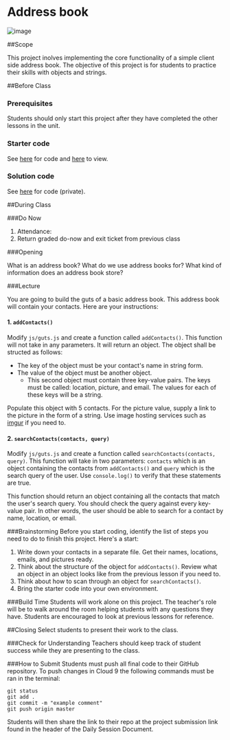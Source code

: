 # Address book

![image](http://i.imgur.com/HHyng59.jpg)

##Scope

This project inolves implementing the core functionality of a simple client side address book. The objective of this project is for students to practice their skills with objects and strings.
 
##Before Class

### Prerequisites
Students should only start this project after they have completed the other lessons in the unit.

### Starter code

See [here](starter_code/) for code and [here](https://rawgit.com/ScriptEdcurriculum/curriculum/master/units/9-hash/lessons/2-project/starter_code/index.html) to view.

### Solution code

See [here](https://github.com/ScriptEdcurriculum/solutions2015/tree/master/year1/14-javascript2_2/project-addressBook) for code (private).


##During Class

###Do Now

1. Attendance: 
2. Return graded do-now and exit ticket from previous class

###Opening

What is an address book? What do we use address books for? What kind of information does an address book store?

###Lecture

You are going to build the guts of a basic address book. This address book will contain your contacts. Here are your instructions:

#### 1. `addContacts()`

Modify `js/guts.js` and create a function called `addContacts()`. This function will not take in any parameters. It will return an object. The object shall be structed as follows:

* The key of the object must be your contact's name in string form.
* The value of the object must be another object. 
	* This second object must contain three key-value pairs. The keys must be called: location, picture, and email. The values for each of these keys will be a string.

Populate this object with 5 contacts. For the picture value, supply a link to the picture in the form of a string. Use image hosting services such as [imgur](http://imgur.com) if you need to.

#### 2. `searchContacts(contacts, query)`

Modify `js/guts.js` and create a function called `searchContacts(contacts, query)`. This function will take in two parameters: `contacts` which is an object containing the contacts from `addContacts()` and `query` which is the search query of the user. Use `console.log()` to verify that these statements are true.

This function should return an object containing all the contacts that match the user's search query. You should check the query against every key-value pair. In other words, the user should be able to search for a contact by name, location, or email.

###Brainstorming
Before you start coding, identify the list of steps you need to do to finish this project. Here's a start:

1. Write down your contacts in a separate file. Get their names, locations, emails, and pictures ready.
2. Think about the structure of the object for `addContacts()`. Review what an object in an object looks like from the previous lesson if you need to.
3. Think about how to scan through an object for `searchContacts()`. 
4. Bring the starter code into your own environment.

###Build Time
Students will work alone on this project. The teacher's role will be to walk around the room helping students with any questions they have. Students are encouraged to look at previous lessons for reference.

##Closing
Select students to present their work to the class.

###Check for Understanding
Teachers should keep track of student success while they are presenting to the class.

###How to Submit
Students must push all final code to their GitHub repository. To push changes in Cloud 9 the following commands must be ran in the terminal:

`git status`  
`git add .`  
`git commit -m "example comment"`  
`git push origin master`  

Students will then share the link to their repo at the project submission link found in the header of the Daily Session Document.
